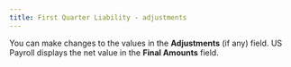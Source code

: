 ```yaml
---
title: First Quarter Liability - adjustments
---
```



You can make changes to the values in the **Adjustments** (if any) field. US Payroll displays the net value in the **Final Amounts** field.
